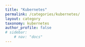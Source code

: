 ```yaml
---
title: "Kubernetes"
permalink: /categories/kubernetes/
layout: category
taxonomy: kubernetes
author_profile: false
# sidebar:
    # nav: "docs"
---
```

